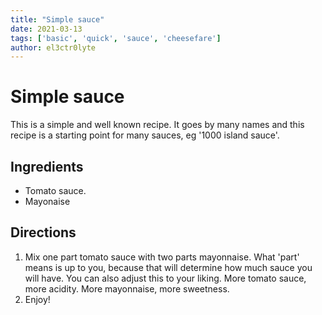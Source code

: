 ```yaml
---
title: "Simple sauce"
date: 2021-03-13
tags: ['basic', 'quick', 'sauce', 'cheesefare']
author: el3ctr0lyte
---
```


# Simple sauce

This is a simple and well known recipe. It goes by many names and this recipe is a starting point for many sauces, eg '1000 island sauce'.

## Ingredients

+ Tomato sauce.
+ Mayonaise

## Directions

1. Mix one part tomato sauce with two parts mayonnaise. What 'part' means is up to you, because that will determine how much sauce you will have. You can also adjust this to your liking. More tomato sauce, more acidity. More mayonnaise, more sweetness.
2. Enjoy!
